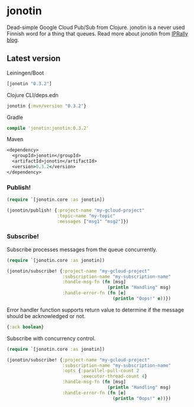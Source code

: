 # jonotin

Dead-simple Google Cloud Pub/Sub from Clojure. jonotin is a never used Finnish word for a thing that queues. Read more about jonotin from [IPRally blog](https://www.iprally.com/news/google-cloud-pubsub-with-clojure).

## Latest version

Leiningen/Boot
```clj
[jonotin "0.3.2"]
```

Clojure CLI/deps.edn
```clj
jonotin {:mvn/version "0.3.2"}
```

Gradle
```clj
compile 'jonotin:jonotin:0.3.2'
```

Maven
```clj
<dependency>
  <groupId>jonotin</groupId>
  <artifactId>jonotin</artifactId>
  <version>0.3.2</version>
</dependency>
```

### Publish!

```clj
(require `[jonotin.core :as jonotin])

(jonotin/publish! {:project-name "my-gcloud-project"
                   :topic-name "my-topic"
                   :messages ["msg1" "msg2"]})
```

### Subscribe!

Subscribe processes messages from the queue concurrently.
```clj
(require `[jonotin.core :as jonotin])

(jonotin/subscribe! {:project-name "my-gcloud-project"
                     :subscription-name "my-subscription-name"
                     :handle-msg-fn (fn [msg]
                                      (println "Handling" msg)
                     :handle-error-fn (fn [e]
                                        (println "Oops!" e))})
  ```

Error handler function supports return value to determine if the message should be acknowledged or not.
```clj
{:ack boolean}
```

Subscribe with concurrency control.
```clj
(require `[jonotin.core :as jonotin])

(jonotin/subscribe! {:project-name "my-gcloud-project"
                     :subscription-name "my-subscription-name"
                     :opts {:parallel-pull-count 2
                            :executor-thread-count 4}
                     :handle-msg-fn (fn [msg]
                                      (println "Handling" msg)
                     :handle-error-fn (fn [e]
                                        (println "Oops!" e))})
  ```
